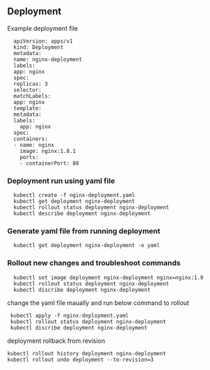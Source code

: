 ## Deployment

Example deployment file

      apiVersion: apps/v1
      kind: Deployment
      metadata:
      name: nginx-deployment
      labels:
      app: nginx
      spec:
      replicas: 3
      selector:
      matchLabels:
      app: nginx
      template:
      metadata:
      labels:
        app: nginx
      spec:
      containers:
      - name: nginx
        image: nginx:1.8.1
        ports:
        - containerPort: 80

### Deployment run using yaml file

      kubectl create -f nginx-deployment.yaml
      kubectl get deployment nginx-deployment
      kubectl rollout status deployment nginx-deployment
      kubectl describe deployment nginx-deployment

### Generate yaml file from running deployment

      kubectl get deployment nginx-deployment -o yaml

### Rollout new changes and troubleshoot commands


      kubectl set image deployment nginx-deployment nginx=nginx:1.9
      kubectl rollout status deployment nginx-deployment
      kubectl discribe deployment nginx-deployment


change the yaml file maually and run below command to rollout

     kubectl apply -f nginx-deployment.yaml
     kubectl rollout status deployment nginx-deployment
     kubectl discribe deployment nginx-deployment

deployment rollback from revision

    kubectl rollout history deployment nginx-deployment
    kubectl rollout undo deployment --to-revision=3
